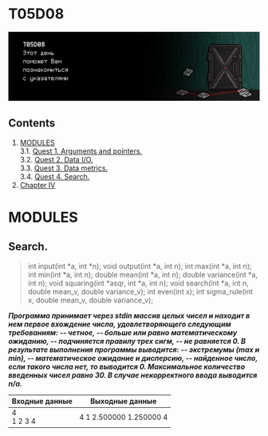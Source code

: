 # T05D08

![day5_door](misc/rus/images/day5_door.png)


## Contents

1. [MODULES](#modules) \
 3.1.  [Quest 1. Arguments and pointers.](#quest-1-arguments-and-pointers) \
 3.2.  [Quest 2. Data I/O.](#quest-2-data-io) \
 3.3.  [Quest 3. Data metrics.](#quest-3-data-metrics) \
 3.4.  [Quest 4. Search.](#quest-4-search) 
4. [Chapter IV](#chapter-iv)


# MODULES

## Search.
> int input(int *a, int *n);
void output(int *a, int n);
int max(int *a, int n);
int min(int *a, int n);
double mean(int *a, int n);
double variance(int *a, int n);
void squaring(int *asqr, int *a, int n);
void search(int *a, int n, double mean_v, double variance_v);
int even(int x);
int sigma_rule(int x, double mean_v, double variance_v);

***Программа принимает через stdin массив целых чисел и находит в нем первое вхождение числа, удовлетворяющего следующим требованиям: 
-- четное,
-- больше или равно математическому ожиданию, 
-- подчиняется правилу трех сигм,
-- не равняется 0. 
В результате выполнения программы выводится:
-- экстремумы (max и min), 
-- математическое ожидание и дисперсию,
-- найденное число, если такого числа нет, то выводится 0. 
Максимальное количество введенных чисел равно 30. 
В случае некорректного ввода выводится n/a.***

| Входные данные | Выходные данные |
| ------ | ------ |
| 4<br/>1 2 3 4 | 4 1 2.500000 1.250000 4 |

